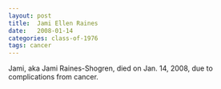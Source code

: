 ```yaml
---
layout: post
title:  Jami Ellen Raines
date:   2008-01-14
categories: class-of-1976
tags: cancer
---
```

Jami, aka Jami Raines-Shogren, died on Jan. 14, 2008, due to complications from cancer. 
